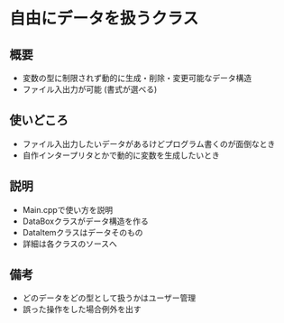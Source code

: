 # 自由にデータを扱うクラス
## 概要
- 変数の型に制限されず動的に生成・削除・変更可能なデータ構造
- ファイル入出力が可能 (書式が選べる)
## 使いどころ
- ファイル入出力したいデータがあるけどプログラム書くのが面倒なとき
- 自作インタープリタとかで動的に変数を生成したいとき
## 説明
- Main.cppで使い方を説明
- DataBoxクラスがデータ構造を作る
- DataItemクラスはデータそのもの
- 詳細は各クラスのソースへ
## 備考
- どのデータをどの型として扱うかはユーザー管理
- 誤った操作をした場合例外を出す
